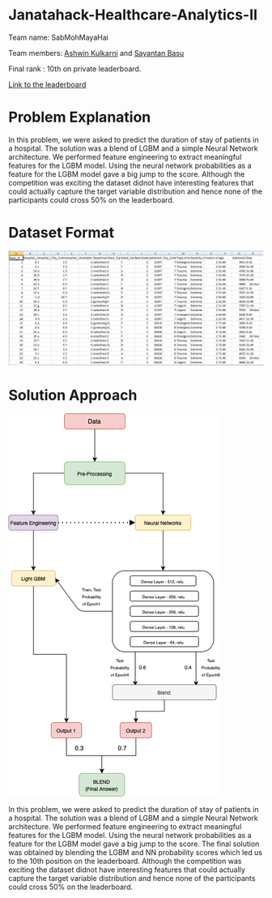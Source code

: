 # Janatahack-Healthcare-Analytics-II

Team name: SabMohMayaHai

Team members: [Ashwin Kulkarni](https://www.linkedin.com/in/iashwin28/) and [Sayantan Basu](https://www.linkedin.com/in/sayantan-basu-a29861a1/)

Final rank : 10th on private leaderboard.

[Link to the leaderboard](https://datahack.analyticsvidhya.com/contest/janatahack-healthcare-analytics-ii/#LeaderBoard)

# Problem Explanation


In this problem, we were asked to predict the duration of stay of patients in a hospital. The solution was a blend of LGBM and a simple Neural Network architecture. We performed feature engineering to extract meaningful features for the LGBM model. Using the neural network probabilities as a feature for the LGBM model gave a big jump to the score. Although the competition was exciting the dataset didnot have interesting features that could actually capture the target variable distribution and hence none of the participants could cross 50% on the leaderboard.

# Dataset Format

![](images/dataset_format.JPG)

# Solution Approach

![](images/AVHealthcare2.png)

In this problem, we were asked to predict the duration of stay of patients in a hospital. The solution was a blend of LGBM and a simple Neural Network architecture. We performed feature engineering to extract meaningful features for the LGBM model. Using the neural network probabilities as a feature for the LGBM model gave a big jump to the score. The final solution was obtained by blending the LGBM and NN probability scores which led us to the 10th position on the leaderboard. Although the competition was exciting the dataset didnot have interesting features that could actually capture the target variable distribution and hence none of the participants could cross 50% on the leaderboard.
